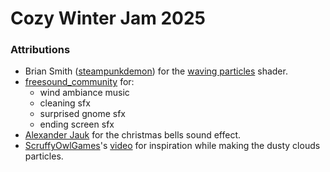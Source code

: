 # Cozy Winter Jam 2025

### Attributions

- Brian Smith ([steampunkdemon](https://steampunkdemon.itch.io/)) for the [waving particles](https://godotshaders.com/shader/waving-particles/) shader.
- [freesound_community](https://pixabay.com/users/freesound_community-46691455/) for:
	+ wind ambiance music
	+ cleaning sfx
	+ surprised gnome sfx
	+ ending screen sfx
- [Alexander Jauk](https://pixabay.com/users/alex_jauk-16800354) for the christmas bells sound effect.
- [ScruffyOwlGames](https://www.youtube.com/@ScruffyOwlGames)'s [video](https://www.youtube.com/watch?v=b7fbQ28_8w8) for inspiration while making the dusty clouds particles.
